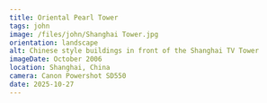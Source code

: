 ```yaml
---
title: Oriental Pearl Tower
tags: john
image: /files/john/Shanghai Tower.jpg
orientation: landscape
alt: Chinese style buildings in front of the Shanghai TV Tower
imageDate: October 2006
location: Shanghai, China
camera: Canon Powershot SD550
date: 2025-10-27
---
```

